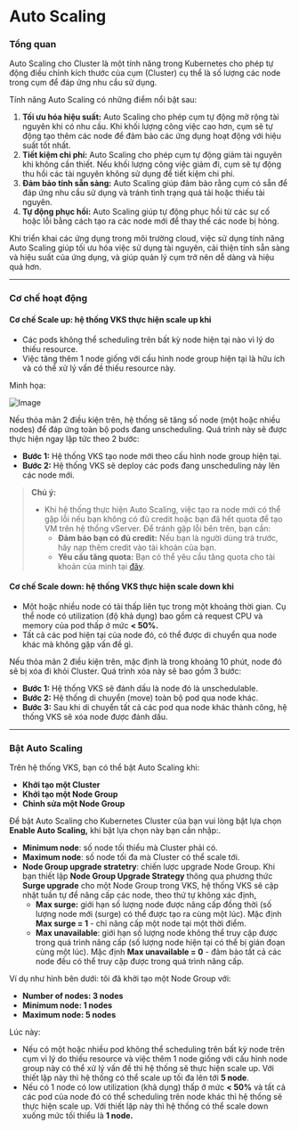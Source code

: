# Auto Scaling

### Tổng quan

Auto Scaling cho Cluster là một tính năng trong Kubernetes cho phép tự động điều chỉnh kích thước của cụm (Cluster) cụ thể là số lượng các node trong cụm để đáp ứng nhu cầu sử dụng. 

Tính năng Auto Scaling có những điểm nổi bật sau:

1. **Tối ưu hóa hiệu suất:** Auto Scaling cho phép cụm tự động mở rộng tài nguyên khi có nhu cầu. Khi khối lượng công việc cao hơn, cụm sẽ tự động tạo thêm các node để đảm bảo các ứng dụng hoạt động với hiệu suất tốt nhất.
2. **Tiết kiệm chi phí:** Auto Scaling cho phép cụm tự động giảm tài nguyên khi không cần thiết. Nếu khối lượng công việc giảm đi, cụm sẽ tự động thu hồi các tài nguyên không sử dụng để tiết kiệm chi phí.
3. **Đảm bảo tính sẵn sàng:** Auto Scaling giúp đảm bảo rằng cụm có sẵn để đáp ứng nhu cầu sử dụng và tránh tình trạng quá tải hoặc thiếu tài nguyên.
4. **Tự động phục hồi:** Auto Scaling giúp tự động phục hồi từ các sự cố hoặc lỗi bằng cách tạo ra các node mới để thay thế các node bị hỏng.

Khi triển khai các ứng dụng trong môi trường cloud, việc sử dụng tính năng Auto Scaling giúp tối ưu hóa việc sử dụng tài nguyên, cải thiện tính sẵn sàng và hiệu suất của ứng dụng, và giúp quản lý cụm trở nên dễ dàng và hiệu quả hơn.

***

### Cơ chế hoạt động

#### Cơ chế Scale up: hệ thống VKS thực hiện scale up khi

* Các pods không thể scheduling trên bất kỳ node hiện tại nào vì lý do thiếu resource.
* Việc tăng thêm 1 node giống với cấu hình node group hiện tại là hữu ích và có thể xử lý vấn đề thiếu resource này.

Minh họa:

![Image](https://github.com/vngcloud/docs/blob/main/Vietnamese/.gitbook/assets/image%20(177).png?raw=true)

Nếu thỏa mãn 2 điều kiện trên, hệ thống sẽ tăng số node (một hoặc nhiều nodes) để đáp ứng toàn bộ pods đang unscheduling. Quá trình này sẽ được thực hiện ngay lập tức theo 2 bước:

* **Bước 1:** Hệ thống VKS tạo node mới theo cấu hình node group hiện tại.
* **Bước 2:** Hệ thống VKS sẽ deploy các pods đang unscheduling này lên các node mới.

> **Chú ý:**
>
> * Khi hệ thống thực hiện Auto Scaling, việc tạo ra node mới có thể gặp lỗi nếu bạn không có đủ credit hoặc bạn đã hết quota để tạo VM trên hệ thống vServer. Để tránh gặp lỗi bên trên, bạn cần:
>   * **Đảm bảo bạn có đủ credit:** Nếu bạn là người dùng trả trước, hãy nạp thêm credit vào tài khoản của bạn.
>   * **Yêu cầu tăng quota:** Bạn có thể yêu cầu tăng quota cho tài khoản của mình tại [đây](https://hcm-3.console.vngcloud.vn/vserver/limit).

#### Cơ chế Scale down: hệ thống VKS thực hiện scale down khi

* Một hoặc nhiều node có tải thấp liên tục trong một khoảng thời gian. Cụ thể node có utilization (độ khả dụng) bao gồm cả request CPU và memory của pod thấp ở mức ****< 50%.****
* Tất cả các pod hiện tại của node đó, có thể được di chuyển qua node khác mà không gặp vấn đề gì.

Nếu thỏa mãn 2 điều kiện trên, mặc định là trong khoảng 10 phút, node đó sẽ bị xóa đi khỏi Cluster. Quá trình xóa này sẽ bao gồm 3 bước:

* **Bước 1:** Hệ thống VKS sẽ đánh dấu là node đó là unschedulable.
* **Bước 2:** Hệ thống di chuyển (move) toàn bộ pod qua node khác.
* **Bước 3:** Sau khi di chuyển tất cả các pod qua node khác thành công, hệ thống VKS sẽ xóa node được đánh dấu.

***

### **Bật Auto Scaling** 

Trên hệ thống VKS, bạn có thể bật Auto Scaling khi:

* **Khởi tạo một Cluster**
* **Khởi tạo một Node Group**
* **Chỉnh sửa một Node Group**

Để bật Auto Scaling cho Kubernetes Cluster của bạn vui lòng bật lựa chọn **Enable Auto Scaling,** khi bật lựa chọn này bạn cần nhập:.

* **Minimum node**: số node tối thiểu mà Cluster phải có. 
* **Maximum node**: số node tối đa mà Cluster có thể scale tới.
* **Node Group upgrade stratetry**: chiến lược upgrade Node Group. Khi bạn thiết lập **Node Group Upgrade Strategy** thông qua phương thức **Surge upgrade** cho một Node Group trong VKS, hệ thống VKS sẽ cập nhật tuần tự để nâng cấp các node, theo thứ tự không xác định[.](https://cloud.google.com/kubernetes-engine/docs/concepts/node-pool-upgrade-strategies.) 
  * **Max surge:** giới hạn số lượng node được nâng cấp đồng thời (số lượng node mới (surge) có thể được tạo ra cùng một lúc). Mặc định **Max surge = 1** - chỉ nâng cấp một node tại một thời điểm. 
  * **Max unavailable**: giới hạn số lượng node không thể truy cập được trong quá trình nâng cấp (số lượng node hiện tại có thể bị gián đoạn cùng một lúc). Mặc định **Max unavailable = 0** - đảm bảo tất cả các node đều có thể truy cập được trong quá trình nâng cấp.

Ví dụ như hình bên dưới: tôi đã khởi tạo một Node Group với:

* **Number of nodes: 3 nodes**
* **Minimum node: 1 nodes**
* **Maximum node: 5 nodes**

Lúc này: 

* Nếu có một hoặc nhiều pod không thể scheduling trên bất kỳ node trên cụm vì lý do thiếu resource và việc thêm 1 node giống với cấu hình node group này có thể xử lý vấn đề thì hệ thống sẽ thực hiện scale up. Với thiết lập này thì hệ thống có thể scale up tối đa lên tới **5 node**.
* Nếu có 1 node có low utilization (khả dụng) thấp ở mức ****< 50%**** và tất cả các pod của node đó có thể scheduling trên node khác thì hệ thống sẽ thực hiện scale up. Với thiết lập này thì hệ thống có thể scale down xuống mức tối thiểu là **1 node.**